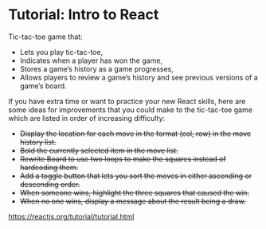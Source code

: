 # Tutorial: Intro to React

Tic-tac-toe game that:

* Lets you play tic-tac-toe,
* Indicates when a player has won the game,
* Stores a game’s history as a game progresses,
* Allows players to review a game’s history and see previous versions of a game’s board.

If you have extra time or want to practice your new React skills, here are some ideas for improvements that you could make to the tic-tac-toe game which are listed in order of increasing difficulty:

* ~~Display the location for each move in the format (col, row) in the move history list.~~
* ~~Bold the currently selected item in the move list.~~
* ~~Rewrite Board to use two loops to make the squares instead of hardcoding them.~~
* ~~Add a toggle button that lets you sort the moves in either ascending or descending order.~~
* ~~When someone wins, highlight the three squares that caused the win.~~
* ~~When no one wins, display a message about the result being a draw.~~

https://reactjs.org/tutorial/tutorial.html